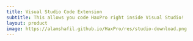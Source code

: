 ```yaml
---
title: Visual Studio Code Extension
subtitle: This allows you code HaxPro right inside Visual Studio!
layout: product
image: https://alamshafil.github.io/HaxPro/res/studio-download.png
---
```


